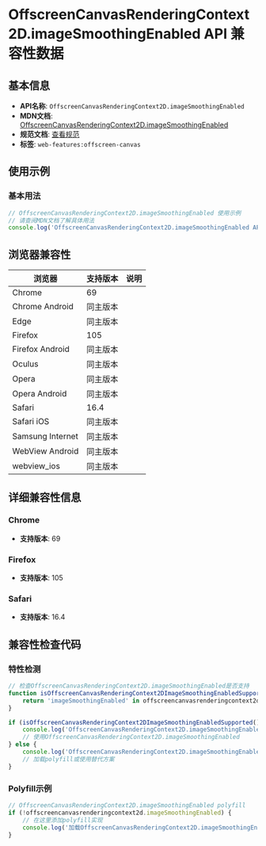 # OffscreenCanvasRenderingContext2D.imageSmoothingEnabled API 兼容性数据

## 基本信息

- **API名称**: `OffscreenCanvasRenderingContext2D.imageSmoothingEnabled`
- **MDN文档**: [OffscreenCanvasRenderingContext2D.imageSmoothingEnabled](https://developer.mozilla.org/docs/Web/API/CanvasRenderingContext2D/imageSmoothingEnabled)
- **规范文档**: [查看规范](https://html.spec.whatwg.org/multipage/canvas.html#dom-context-2d-imagesmoothingenabled-dev)
- **标签**: `web-features:offscreen-canvas`

## 使用示例

### 基本用法

```javascript
// OffscreenCanvasRenderingContext2D.imageSmoothingEnabled 使用示例
// 请查阅MDN文档了解具体用法
console.log('OffscreenCanvasRenderingContext2D.imageSmoothingEnabled API');
```

## 浏览器兼容性

| 浏览器 | 支持版本 | 说明 |
|--------|----------|------|
| Chrome | 69 |  |
| Chrome Android | 同主版本 |  |
| Edge | 同主版本 |  |
| Firefox | 105 |  |
| Firefox Android | 同主版本 |  |
| Oculus | 同主版本 |  |
| Opera | 同主版本 |  |
| Opera Android | 同主版本 |  |
| Safari | 16.4 |  |
| Safari iOS | 同主版本 |  |
| Samsung Internet | 同主版本 |  |
| WebView Android | 同主版本 |  |
| webview_ios | 同主版本 |  |

## 详细兼容性信息

### Chrome

- **支持版本**: 69

### Firefox

- **支持版本**: 105

### Safari

- **支持版本**: 16.4

## 兼容性检查代码

### 特性检测

```javascript
// 检查OffscreenCanvasRenderingContext2D.imageSmoothingEnabled是否支持
function isOffscreenCanvasRenderingContext2DImageSmoothingEnabledSupported() {
    return 'imageSmoothingEnabled' in offscreencanvasrenderingcontext2d && typeof offscreencanvasrenderingcontext2d.imageSmoothingEnabled === 'function';
}

if (isOffscreenCanvasRenderingContext2DImageSmoothingEnabledSupported()) {
    console.log('OffscreenCanvasRenderingContext2D.imageSmoothingEnabled 支持');
    // 使用OffscreenCanvasRenderingContext2D.imageSmoothingEnabled
} else {
    console.log('OffscreenCanvasRenderingContext2D.imageSmoothingEnabled 不支持，需要polyfill');
    // 加载polyfill或使用替代方案
}
```

### Polyfill示例

```javascript
// OffscreenCanvasRenderingContext2D.imageSmoothingEnabled polyfill
if (!offscreencanvasrenderingcontext2d.imageSmoothingEnabled) {
    // 在这里添加polyfill实现
    console.log('加载OffscreenCanvasRenderingContext2D.imageSmoothingEnabled polyfill');
}
```

